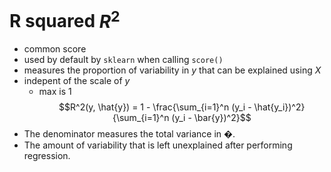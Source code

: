 # R squared $R^2$
- common score
- used by default by `sklearn` when calling `score()`
- measures the proportion of variability in $y$ that can be explained using $X$
- indepent of the scale of $y$
	- max is 1
$$R^2(y, \hat{y}) = 1 - \frac{\sum_{i=1}^n (y_i - \hat{y_i})^2}{\sum_{i=1}^n (y_i - \bar{y})^2}$$
- The denominator measures the total variance in �.
- The amount of variability that is left unexplained after performing regression.